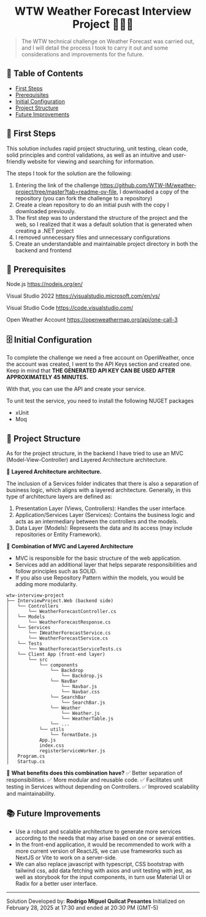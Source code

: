 <h1 align="center"> WTW Weather Forecast Interview Project 👨🏼‍💻
</h1>

>The WTW technical challenge on Weather Forecast was carried out, and I will detail the process I took to carry it out and some considerations and improvements for the future.

## 📖 Table of Contents

- [First Steps](#first-steps)
- [Prerequisites](#prerequisites)
- [Initial Configuration](#initial-configuration)
- [Project Structure](#project-structure)
- [Future Improvements](#future-improvements)

<h2 id="first-steps">🚀 First Steps</h2>

This solution includes rapid project structuring, unit testing, clean code, solid principles and control validations, as well as an intuitive and user-friendly website for viewing and searching for information.

The steps I took for the solution are the following:

1. Entering the link of the challenge <https://github.com/WTW-IM/weather-project/tree/master?tab=readme-ov-file>, I downloaded a copy of the repository (you can fork the challenge to a repository)
2. Create a clean repository to do an initial push with the copy I downloaded previously.
3. The first step was to understand the structure of the project and the web, so I realized that it was a default solution that is generated when creating a .NET project
4. I removed unnecessary files and unnecessary configurations
5. Create an understandable and maintainable project directory in both the backend and frontend

<h2 id="prerequisites">📌 Prerequisites</h2>

Node.js
<https://nodejs.org/en/>

Visual Studio 2022
<https://visualstudio.microsoft.com/en/vs/>

Visual Studio Code
<https://code.visualstudio.com/>

Open Weather Account
<https://openweathermap.org/api/one-call-3>

<h2 id="initial-configuration">🗄️ Initial Configuration</h2>
To complete the challenge we need a free account on OpenWeather, once the account was created, I went to the API Keys section and created one. Keep in mind that <b>THE GENERATED API KEY CAN BE USED AFTER APPROXIMATELY 45 MINUTES.</b>

With that, you can use the API and create your service.

To unit test the service, you need to install the following NUGET packages

- xUnit
- Moq

<h2 id="project-structure">📁 Project Structure</h2>

As for the project structure, in the backend I have tried to use an MVC (Model-View-Controller) and Layered Architecture architecture.

🔹 <b>Layered Architecture architecture.</b>

The inclusion of a Services folder indicates that there is also a separation of business logic, which aligns with a layered architecture. Generally, in this type of architecture layers are defined as:

1. Presentation Layer (Views, Controllers): Handles the user interface.
2. Application/Services Layer (Services): Contains the business logic and acts as an intermediary between the controllers and the models.
3. Data Layer (Models): Represents the data and its access (may include repositories or Entity Framework).

🔹 <b>Combination of MVC and Layered Architecture</b>

- MVC is responsible for the basic structure of the web application.
- Services add an additional layer that helps separate responsibilities and follow principles such as SOLID.
- If you also use Repository Pattern within the models, you would be adding more modularity.

```text
wtw-interview-project
├── InterviewProject.Web (backend side)                               
│   └── Controllers
│       └── WeatherForecastController.cs
│   └── Models
│       └── WeatherForecastResponse.cs
│   └── Services
│       └── IWeatherForecastService.cs
│       └── WeatherForecastService.cs
│   └── Tests
│       └── WeatherForecastServiceTests.cs
│   └── Client App (front-end layer)
│       └── src
│           └── components
│               └── Backdrop
│                   └── Backdrop.js
│               └── NavBar
│                   └── Navbar.js
│                   └── Navbar.css
│               └── SearchBar
│                   └── SearchBar.js
│               └── Weather
│                   └── Weather.js
│                   └── WeatherTable.js
│               └── ...
│           └── utils
│               └── formatDate.js
│           App.js
│           index.css
│           registerServiceWorker.js
│   Program.cs
│   Startup.cs
```

🔸 <b>What benefits does this combination have?</b>
✅ Better separation of responsibilities.
✅ More modular and reusable code.
✅ Facilitates unit testing in Services without depending on Controllers.
✅ Improved scalability and maintainability.

<h2 id="future-improvements">📚 Future Improvements</h2>

- Use a robust and scalable architecture to generate more services according to the needs that may arise based on one or several entities.  
- In the front-end application, it would be recommended to work with a more current version of ReactJS, we can use frameworks such as NextJS or Vite to work on a server-side.
- We can also replace javascript with typescript, CSS bootstrap with tailwind css, add data fetching with axios and unit testing with jest, as well as storybook for the input components, in turn use Material UI or Radix for a better user interface.

<hr />
Solution Developed by: <b>Rodrigo Miguel Quilcat Pesantes</b> Initialized on February 28, 2025 at 17:30 and ended at 20:30 PM (GMT-5)